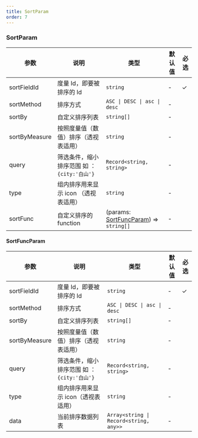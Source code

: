 ```yaml
---
title: SortParam
order: 7
---
```


### SortParam

| 参数          | 说明                                        | 类型                                  | 默认值 | 必选 |
| ------------ | ------------------------------------------ | ------------------------------------ | ------ | --- |
| sortFieldId   | 度量 Id，即要被排序的 Id                    | `string`                              | -      | ✓    |
| sortMethod    | 排序方式                                    | `ASC \| DESC \| asc \| desc`     | -      |      |
| sortBy        | 自定义排序列表                              | `string[]`                            | -      |      |
| sortByMeasure | 按照度量值（数值）排序（透视表适用）         | `string`                              | -      |      |
| query         | 筛选条件，缩小排序范围 如 ：`{city:'白山'}` | `Record<string, string>`                              | -      |      |
| type          | 组内排序用来显示 icon （透视表适用）          | `string`                              | -      |      |
| sortFunc      | 自定义排序的 function                        | (params: [SortFuncParam](#sortfuncparam)) => `string[]` | -      |      |

#### SortFuncParam

| 参数          | 说明                                        | 类型                                  | 默认值 | 必选 |
| ------------ | ------------------------------------------ | ------------------------------------ | ------ | --- |
| sortFieldId   | 度量 Id，即要被排序的 Id                    | `string`                              | -      | ✓    |
| sortMethod    | 排序方式                                    | `ASC \| DESC \| asc \| desc`    | -      |      |
| sortBy        | 自定义排序列表                              | `string[]`                            | -      |      |
| sortByMeasure | 按照度量值（数值）排序（透视表适用）      | `string`                              | -      |      |
| query         | 筛选条件，缩小排序范围 如 ：`{city:'白山'}` | `Record<string, string>`    | -      |      |
| type          | 组内排序用来显示 icon（透视表适用）             | `string`                              | -      |      |
| data          | 当前排序数据列表                            | `Array<string \| Record<string, any>>` | -      |      |
